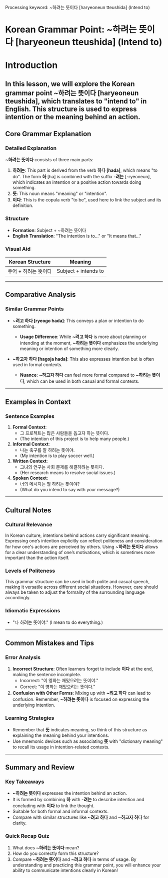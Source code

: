 Processing keyword: ~하려는 뜻이다 [haryeoneun tteushida] (Intend to)
# Korean Grammar Point: ~하려는 뜻이다 [haryeoneun tteushida] (Intend to)
# Introduction
In this lesson, we will explore the Korean grammar point **~하려는 뜻이다 [haryeoneun tteushida]**, which translates to "intend to" in English. This structure is used to express intention or the meaning behind an action.
---
## Core Grammar Explanation
### Detailed Explanation
**~하려는 뜻이다** consists of three main parts:
1. **하려는**: This part is derived from the verb **하다 [hada]**, which means "to do". The form **하** [ha] is combined with the suffix **-려는** [-ryeoneun], which indicates an intention or a positive action towards doing something.
2. **뜻**: This noun means "meaning" or "intention".
3. **이다**: This is the copula verb "to be", used here to link the subject and its definition.
### Structure
- **Formation**: Subject + ~하려는 뜻이다
- **English Translation**: "The intention is to..." or "It means that..."
### Visual Aid
| Korean Structure       | Meaning             |
|-----------------------|---------------------|
| 주어 + 하려는 뜻이다   | Subject + intends to |
---
## Comparative Analysis
### Similar Grammar Points
- **~려고 하다 [ryeogo hada]**: This conveys a plan or intention to do something. 
  - **Usage Difference**: While **~려고 하다** is more about planning or intending at the moment, **~하려는 뜻이다** emphasizes the underlying meaning or intention of something more clearly.
  
- **~하고자 하다 [hagoja hada]**: This also expresses intention but is often used in formal contexts.
  - **Nuance**: **~하고자 하다** can feel more formal compared to **~하려는 뜻이다**, which can be used in both casual and formal contexts.
---
## Examples in Context
### Sentence Examples
1. **Formal Context**:
   - 그 프로젝트는 많은 사람들을 돕고자 하는 뜻이다.
   - (The intention of this project is to help many people.)
2. **Informal Context**:
   - 나는 축구를 잘 하려는 뜻이야.
   - (My intention is to play soccer well.)
3. **Written Context**:
   - 그녀의 연구는 사회 문제를 해결하려는 뜻이다.
   - (Her research means to resolve social issues.)
4. **Spoken Context**:
   - 너의 메시지는 뭘 하려는 뜻이야?
   - (What do you intend to say with your message?)
---
## Cultural Notes
### Cultural Relevance
In Korean culture, intentions behind actions carry significant meaning. Expressing one’s intention explicitly can reflect politeness and consideration for how one's actions are perceived by others. Using **~하려는 뜻이다** allows for a clear understanding of one’s motivations, which is sometimes more important than the action itself.
### Levels of Politeness
This grammar structure can be used in both polite and casual speech, making it versatile across different social situations. However, care should always be taken to adjust the formality of the surrounding language accordingly.
### Idiomatic Expressions
- "다 하려는 뜻이야." (I mean to do everything.)
  
---
## Common Mistakes and Tips
### Error Analysis
1. **Incorrect Structure**: Often learners forget to include **이다** at the end, making the sentence incomplete.
   - Incorrect: "이 영화는 재밌으려는 뜻이야."
   - Correct: "이 영화는 재밌으려는 뜻이다."
2. **Confusion with Other Forms**: Mixing up with **~려고 하다** can lead to confusion. Remember, **~하려는 뜻이다** is focused on expressing the underlying intention.
### Learning Strategies
- Remember that **뜻** indicates meaning, so think of this structure as explaining the meaning behind your intentions.
- Use mnemonic devices such as associating **뜻** with "dictionary meaning" to recall its usage in intention-related contexts.
---
## Summary and Review
### Key Takeaways
- **~하려는 뜻이다** expresses the intention behind an action.
- It is formed by combining **하** with **-려는** to describe intention and concluding with **이다** to link the thought.
- Suitable for both formal and informal contexts.
- Compare with similar structures like **~려고 하다** and **~하고자 하다** for clarity.
### Quick Recap Quiz
1. What does **~하려는 뜻이다** mean?
2. How do you correctly form this structure?
3. Compare **~하려는 뜻이다** and **~려고 하다** in terms of usage.
By understanding and practicing this grammar point, you will enhance your ability to communicate intentions clearly in Korean!

